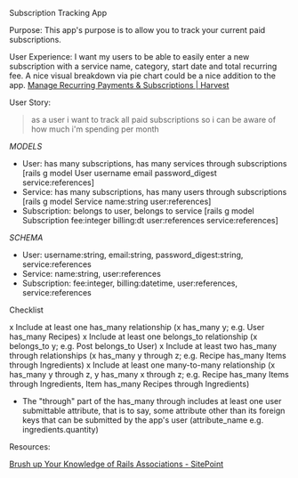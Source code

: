 Subscription Tracking App

Purpose: This app's purpose is to allow you to track your current paid subscriptions.

User Experience: I want my users to be able to easily enter a new subscription with a service name, category, start date and total recurring fee. A nice visual breakdown via pie chart could be a nice addition to the app. [Manage Recurring Payments & Subscriptions \| Harvest](https://www.joinharvest.com/products/recurring-payments)

User Story:

> as a user
> i want to track all paid subscriptions
> so i can be aware of how much i'm spending per month

*MODELS*

- User: has many subscriptions, has many services through subscriptions
  [rails g model User username email password_digest service:references]
- Service: has many subscriptions, has many users through subscriptions
  [rails g model Service name:string user:references]
- Subscription: belongs to user, belongs to service
  [rails g model Subscription fee:integer billing:dt user:references service:references]


*SCHEMA*

- User: username:string, email:string, password_digest:string, service:references
- Service: name:string, user:references
- Subscription: fee:integer, billing:datetime, user:references, service:references

Checklist

x Include at least one has_many relationship (x has_many y; e.g. User has_many Recipes)
x Include at least one belongs_to relationship (x belongs_to y; e.g. Post belongs_to User)
x Include at least two has_many through relationships (x has_many y through z; e.g. Recipe has_many Items through Ingredients)
x Include at least one many-to-many relationship (x has_many y through z, y has_many x through z; e.g. Recipe has_many Items through Ingredients, Item has_many Recipes through Ingredients)
- The "through" part of the has_many through includes at least one user submittable attribute, that is to say, some attribute other than its foreign keys that can be submitted by the app's user (attribute_name e.g. ingredients.quantity)

Resources:

[Brush up Your Knowledge of Rails Associations - SitePoint](https://www.sitepoint.com/brush-up-your-knowledge-of-rails-associations/)